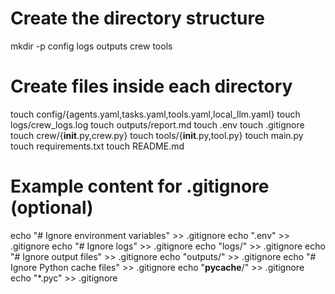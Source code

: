 # Create the directory structure
mkdir -p config logs outputs crew tools

# Create files inside each directory
touch config/{agents.yaml,tasks.yaml,tools.yaml,local_llm.yaml}
touch logs/crew_logs.log
touch outputs/report.md
touch .env
touch .gitignore
touch crew/{__init__.py,crew.py}
touch tools/{__init__.py,tool.py}
touch main.py
touch requirements.txt
touch README.md

# Example content for .gitignore (optional)
echo "# Ignore environment variables" >> .gitignore
echo ".env" >> .gitignore
echo "# Ignore logs" >> .gitignore
echo "logs/" >> .gitignore
echo "# Ignore output files" >> .gitignore
echo "outputs/" >> .gitignore
echo "# Ignore Python cache files" >> .gitignore
echo "__pycache__/" >> .gitignore
echo "*.pyc" >> .gitignore
